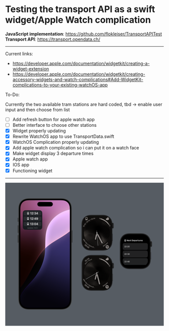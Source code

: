 # Testing the transport API as a swift widget/Apple Watch complication 

**JavaScript implementation**: https://github.com/flokleiser/TransportAPITest 
**Transport API**: https://transport.opendata.ch/

___

Current links: 
- https://developer.apple.com/documentation/widgetkit/creating-a-widget-extension
- https://developer.apple.com/documentation/widgetkit/creating-accessory-widgets-and-watch-complications#Add-WidgetKit-complications-to-your-existing-watchOS-app

To-Do:

Currently the two available tram stations are hard coded, tbd -> enable user input and then choose from list

- [ ] Add refresh button for apple watch app
- [ ] Better interface to choose other stations
- [x] Widget properly updating 
- [x] Rewrite WatchOS app to use TransportData.swift
- [x] WatchOS Complication properly updating
- [x] Add apple watch complication so i can put it on a watch face
- [x] Make widget display 3 departure times
- [x] Apple watch app
- [x] IOS app
- [x] Functioning widget

___

![](TramDisplay/Preview%20Content/Preview%20Assets.xcassets/preview.png)